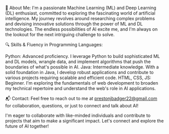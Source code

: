 🤖 About Me:
I'm a passionate Machine Learning (ML) and Deep Learning (DL) enthusiast, committed to exploring the fascinating world of artificial intelligence. My journey revolves around researching complex problems and devising innovative solutions through the power of ML and DL technologies. The endless possibilities of AI excite me, and I'm always on the lookout for the next intriguing challenge to solve.

🔍 Skills & Fluency in Programming Languages:

Python: Advanced proficiency. I leverage Python to build sophisticated ML and DL models, wrangle data, and implement algorithms that push the boundaries of what's possible in AI.
Java: Intermediate knowledge. With a solid foundation in Java, I develop robust applications and contribute to various projects requiring scalable and efficient code.
HTML, CSS, JS: Beginner. I'm exploring the fundamentals of web development to broaden my technical repertoire and understand the web's role in AI applications.

📬 Contact:
Feel free to reach out to me at prestonjbadger22@gmail.com for collaboration, questions, or just to connect and talk about AI!

I'm eager to collaborate with like-minded individuals and contribute to projects that aim to make a significant impact. Let's connect and explore the future of AI together!
